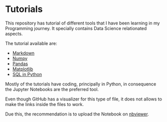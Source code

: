 # Tutorials

This repository has tutorial of different tools that I have been learning in my Programming journey. It specially contains Data Science relationated aspects.

The tutorial available are:

- [Markdown](https://github.com/SantiGonzalezz/Tutorials/blob/main/Markdown.md)
- [Numpy](https://github.com/SantiGonzalezz/Tutorials/blob/main/Numpy.ipynb)
- [Pandas]()
- [Matplotlib]()
- [SQL in Python](https://github.com/SantiGonzalezz/Tutorials/blob/main/SQL%20in%20Python.ipynb)

Mostly of the tutorials have coding, principally in Python, in consequence the Jupyter Notebooks are the preferred tool.

Even though GitHub has a visualizer for this type of file, it does not allows to make the links inside the files to work.

Due this, the recommendation is to upload the Notebook on [nbviewer](https://nbviewer.org/).
